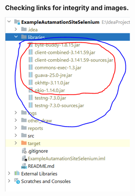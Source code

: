 ## **Checking links for integrity and images.**


![example]( https://github.com/Dmitriy-crypto/ExampleAutamationSiteSelenium/blob/master/add_lib_example.PNG)